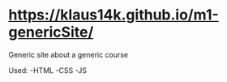 # https://klaus14k.github.io/m1-genericSite/
Generic site about a generic course

Used:
-HTML
-CSS
-JS
